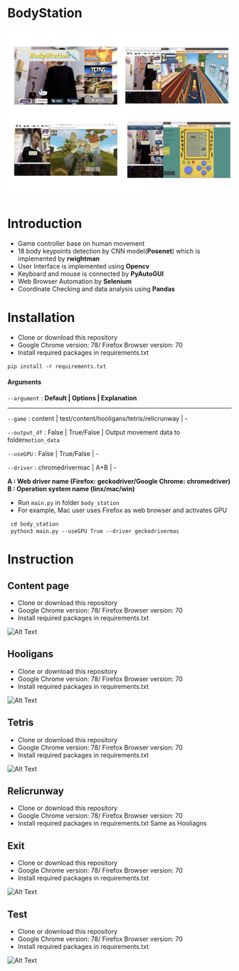 # BodyStation
![Alt Text](https://github.com/15077693d/readme_image/blob/master/bodystation/bodystation.jpeg)

# Introduction
- Game controller base on human movement
- 18 body keypoints detection by CNN model(**Posenet**) which is implemented by **rwightman**
- User Interface is implemented using **Opencv**
- Keyboard and mouse is connected by **PyAutoGUI**
- Web Browser Automation by **Selenium**
- Coordinate Checking and data analysis using **Pandas**

# Installation
- Clone or download this repository
- Google Chrome version: 78/ Firefox Browser version: 70
- Install required packages in requirements.txt

```
pip install -r requirements.txt
```
#### Arguments

 ``--argument`` : **Default | Options | Explanation**

------------
``--game`` : content | test/content/hooligans/tetris/relicrunway | -

``--output_df`` : False | True/False | Output movement data to folder``motion_data`` 

``--useGPU`` : False | True/False | -

``--driver`` : chromedrivermac |  A+B | -

 **A : Web driver name (Firefox: geckodriver/Google Chrome: chromedriver)
 B : Operation system name (linx/mac/win)**
- Run ```main.py``` in folder ```body_station```
- For example, Mac user uses Firefox as web browser and activates GPU

```
 cd body_station
 python3 main.py --useGPU True --driver geckodrivermac
```
# Instruction
## Content page
- Clone or download this repository
- Google Chrome version: 78/ Firefox Browser version: 70
- Install required packages in requirements.txt

![Alt Text](https://github.com/15077693d/readme_image/blob/master/bodystation/content.gif)
## Hooligans
- Clone or download this repository
- Google Chrome version: 78/ Firefox Browser version: 70
- Install required packages in requirements.txt

![Alt Text](https://github.com/15077693d/readme_image/blob/master/bodystation/hooligans.gif)
## Tetris
- Clone or download this repository
- Google Chrome version: 78/ Firefox Browser version: 70
- Install required packages in requirements.txt

![Alt Text](https://github.com/15077693d/readme_image/blob/master/bodystation/tetris.gif)
## Relicrunway

- Clone or download this repository
- Google Chrome version: 78/ Firefox Browser version: 70
- Install required packages in requirements.txt
Same as Hooliagns
## Exit

- Clone or download this repository
- Google Chrome version: 78/ Firefox Browser version: 70
- Install required packages in requirements.txt

![Alt Text](https://github.com/15077693d/readme_image/blob/master/bodystation/quit.gif)
## Test

- Clone or download this repository
- Google Chrome version: 78/ Firefox Browser version: 70
- Install required packages in requirements.txt

![Alt Text](https://github.com/15077693d/readme_image/blob/master/bodystation/test.gif)
